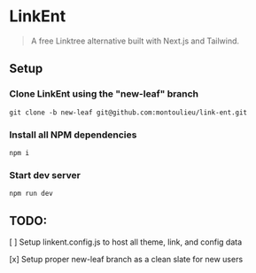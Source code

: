 # LinkEnt

> A free Linktree alternative built with Next.js and Tailwind.



## Setup
### Clone LinkEnt using the "new-leaf" branch
`git clone -b new-leaf git@github.com:montoulieu/link-ent.git`

### Install all NPM dependencies
`npm i` 

### Start dev server
`npm run dev`

## TODO:

[ ] Setup linkent.config.js to host all theme, link, and config data

[x] Setup proper new-leaf branch as a clean slate for new users
